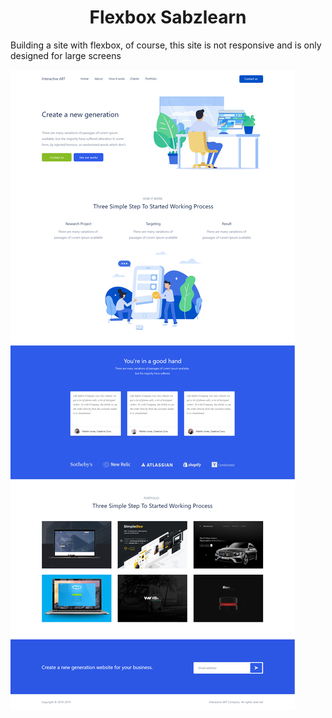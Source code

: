 <h1 align="center">Flexbox Sabzlearn</h1>

Building a site with flexbox, of course, this site is not responsive and is only designed for large screens


<img src="./assets/images/interactive art.png">

